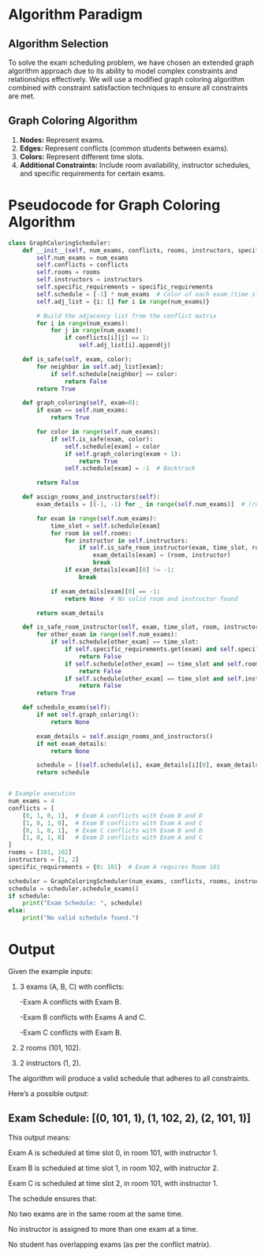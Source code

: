 # Algorithm Paradigm

## Algorithm Selection
To solve the exam scheduling problem, we have chosen an extended graph algorithm approach due to its ability to model complex constraints and relationships effectively. We will use a modified graph coloring algorithm combined with constraint satisfaction techniques to ensure all constraints are met.

## Graph Coloring Algorithm
1. **Nodes:** Represent exams.
2. **Edges:** Represent conflicts (common students between exams).
3. **Colors:** Represent different time slots.
4. **Additional Constraints:** Include room availability, instructor schedules, and specific requirements for certain exams.



# Pseudocode for Graph Coloring Algorithm

```python
class GraphColoringScheduler:
    def __init__(self, num_exams, conflicts, rooms, instructors, specific_requirements):
        self.num_exams = num_exams
        self.conflicts = conflicts
        self.rooms = rooms
        self.instructors = instructors
        self.specific_requirements = specific_requirements
        self.schedule = [-1] * num_exams  # Color of each exam (time slot)
        self.adj_list = {i: [] for i in range(num_exams)}

        # Build the adjacency list from the conflict matrix
        for i in range(num_exams):
            for j in range(num_exams):
                if conflicts[i][j] == 1:
                    self.adj_list[i].append(j)

    def is_safe(self, exam, color):
        for neighbor in self.adj_list[exam]:
            if self.schedule[neighbor] == color:
                return False
        return True

    def graph_coloring(self, exam=0):
        if exam == self.num_exams:
            return True

        for color in range(self.num_exams):
            if self.is_safe(exam, color):
                self.schedule[exam] = color
                if self.graph_coloring(exam + 1):
                    return True
                self.schedule[exam] = -1  # Backtrack

        return False

    def assign_rooms_and_instructors(self):
        exam_details = [(-1, -1) for _ in range(self.num_exams)]  # (room, instructor)

        for exam in range(self.num_exams):
            time_slot = self.schedule[exam]
            for room in self.rooms:
                for instructor in self.instructors:
                    if self.is_safe_room_instructor(exam, time_slot, room, instructor):
                        exam_details[exam] = (room, instructor)
                        break
                if exam_details[exam][0] != -1:
                    break

            if exam_details[exam][0] == -1:
                return None  # No valid room and instructor found

        return exam_details

    def is_safe_room_instructor(self, exam, time_slot, room, instructor):
        for other_exam in range(self.num_exams):
            if self.schedule[other_exam] == time_slot:
                if self.specific_requirements.get(exam) and self.specific_requirements[exam] != room:
                    return False
                if self.schedule[other_exam] == time_slot and self.rooms[other_exam] == room:
                    return False
                if self.schedule[other_exam] == time_slot and self.instructors[other_exam] == instructor:
                    return False
        return True

    def schedule_exams(self):
        if not self.graph_coloring():
            return None

        exam_details = self.assign_rooms_and_instructors()
        if not exam_details:
            return None

        schedule = [(self.schedule[i], exam_details[i][0], exam_details[i][1]) for i in range(self.num_exams)]
        return schedule


# Example execution
num_exams = 4
conflicts = [
    [0, 1, 0, 1],  # Exam A conflicts with Exam B and D
    [1, 0, 1, 0],  # Exam B conflicts with Exam A and C
    [0, 1, 0, 1],  # Exam C conflicts with Exam B and D
    [1, 0, 1, 0]   # Exam D conflicts with Exam A and C
]
rooms = [101, 102]
instructors = [1, 2]
specific_requirements = {0: 101}  # Exam A requires Room 101

scheduler = GraphColoringScheduler(num_exams, conflicts, rooms, instructors, specific_requirements)
schedule = scheduler.schedule_exams()
if schedule:
    print("Exam Schedule: ", schedule)
else:
    print("No valid schedule found.")

```

# Output

Given the example inputs:

1) 3 exams (A, B, C) with conflicts:

   -Exam A conflicts with Exam B.

   -Exam B conflicts with Exams A and C.

   -Exam C conflicts with Exam B.

2) 2 rooms (101, 102).

3) 2 instructors (1, 2).

The algorithm will produce a valid schedule that adheres to all constraints.

Here’s a possible output:

## Exam Schedule:  [(0, 101, 1), (1, 102, 2), (2, 101, 1)]


This output means:

Exam A is scheduled at time slot 0, in room 101, with instructor 1.

Exam B is scheduled at time slot 1, in room 102, with instructor 2.

Exam C is scheduled at time slot 2, in room 101, with instructor 1.

The schedule ensures that:

No two exams are in the same room at the same time.

No instructor is assigned to more than one exam at a time.

No student has overlapping exams (as per the conflict matrix).
